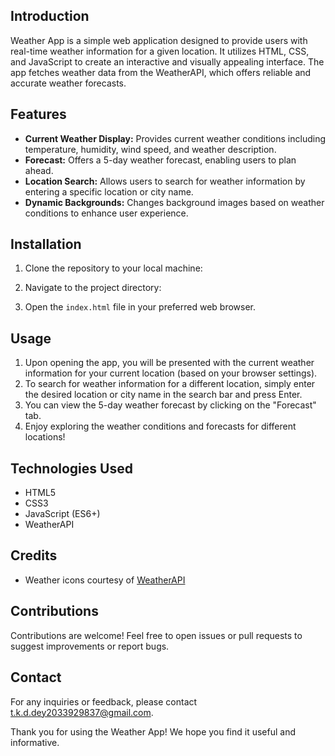 ## Introduction
Weather App is a simple web application designed to provide users with real-time weather information for a given location. It utilizes HTML, CSS, and JavaScript to create an interactive and visually appealing interface. The app fetches weather data from the WeatherAPI, which offers reliable and accurate weather forecasts.

## Features
- **Current Weather Display:** Provides current weather conditions including temperature, humidity, wind speed, and weather description.
- **Forecast:** Offers a 5-day weather forecast, enabling users to plan ahead.
- **Location Search:** Allows users to search for weather information by entering a specific location or city name.
- **Dynamic Backgrounds:** Changes background images based on weather conditions to enhance user experience.

## Installation
1. Clone the repository to your local machine:

2. Navigate to the project directory:

3. Open the `index.html` file in your preferred web browser.

## Usage
1. Upon opening the app, you will be presented with the current weather information for your current location (based on your browser settings).
2. To search for weather information for a different location, simply enter the desired location or city name in the search bar and press Enter.
3. You can view the 5-day weather forecast by clicking on the "Forecast" tab.
4. Enjoy exploring the weather conditions and forecasts for different locations!

## Technologies Used
- HTML5
- CSS3
- JavaScript (ES6+)
- WeatherAPI

## Credits
- Weather icons courtesy of [WeatherAPI](https://www.weatherapi.com/)

## Contributions
Contributions are welcome! Feel free to open issues or pull requests to suggest improvements or report bugs.

## Contact
For any inquiries or feedback, please contact t.k.d.dey2033929837@gmail.com.

Thank you for using the Weather App! We hope you find it useful and informative.
